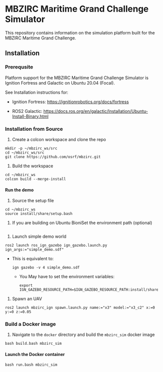 # MBZIRC Maritime Grand Challenge Simulator

This repository contains information on the simulation platform built for the
MBZIRC Maritime Grand Challenge.

## Installation


### Prerequsite

Platform support for the MBZIRC Maritime Grand Challenge Simulator is
Ignition Fortress and Galactic on Ubuntu 20.04 (Focal).

See Installation instructions for:

* Ignition Fortress: https://ignitionrobotics.org/docs/fortress

* ROS2 Galactic:  https://docs.ros.org/en/galactic/Installation/Ubuntu-Install-Binary.html


### Installation from Source

1. Create a colcon workspace and clone the repo

  ```
  mkdir -p ~/mbzirc_ws/src
  cd ~/mbzirc_ws/src
  git clone https://github.com/osrf/mbzirc.git
  ```

1. Build the workspace

  ```
  cd ~/mbzirc_ws
  colcon build --merge-install
  ```

#### Run the demo

1. Source the setup file

  ```
  cd ~/mbzirc_ws
  source install/share/setup.bash
  ```

1. If you are building on Ubuntu BioniSet the environment path (optional)

  ```
  ```

1. Launch simple demo world

  ```
  ros2 launch ros_ign_gazebo ign_gazebo.launch.py ign_args:="simple_demo.sdf"
  ```

  * This is equivalent to:

    ```
    ign gazebo -v 4 simple_demo.sdf
    ```

    * You May have to set the environment variables:

      ```
      export IGN_GAZEBO_RESOURCE_PATH=$IGN_GAZEBO_RESOURCE_PATH:install/share/mbzirc_ign/models:install/share/mbzirc_ign/worlds
      ```

1. Spawn an UAV

  ```
  ros2 launch mbzirc_ign spawn.launch.py name:="x3" model:="x3_c2" x:=0 y:=0 z:=0.05
  ```


### Build a Docker image

1. Navigate to the `docker` directory and build the `mbzirc_sim` docker image

  ```
  bash build.bash mbzirc_sim
  ```

#### Launch the Docker container

  ```
  bash run.bash mbzirc_sim
  ```
